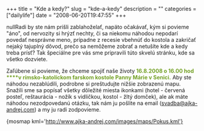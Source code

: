 +++
title = "Kde a kedy?"
slug = "kde-a-kedy"
description = ""
categories = ["dailylife"]
date = "2008-06-20T19:47:55"
+++

nullRadi by ste nám prišli zablahoželať, napäto očakávať, kým si povieme "áno", od nervozity si hrýzť
nechty, či sa niekomu náhodou nepodarí povedať nesprávne meno, prípadne z recesie  vbehnúť do
kostola a zakričať nejaký tajuplný dôvod, prečo sa nemôžeme zobrať a netušíte kde a kedy treba
prísť? Tak špeciálne pre vás sme pripravili túto skvelú stránku, kde sa všetko dozviete.

Zaľúbene si povieme, že chceme spojiť naše životy <span style="color: #73a025;">**16.8.2008 o 16.00
hod<span class="caption"> </span>****v rímsko-katolíckom farskom kostole Panny Márie v
Senici.**</span> Aby ste náhodou nezablúdili, podrobne si  preštudujte nižšie zobrazenú mapu.
Snažili sme sa popísať všetky dôležité miesta ikonkami (hotel - červená posteľ, reštaurácia - nožík
s vidličkou, kostol - žltý domček), ale ak máte náhodou nezodpovedanú otázku, tak nám ju pošlite na
email (svadba@ajka-andrej.com) a my ju radi zodpovieme.

 

{mosmap kml='http://www.ajka-andrej.com/images/maps/Pokus.kml'}
